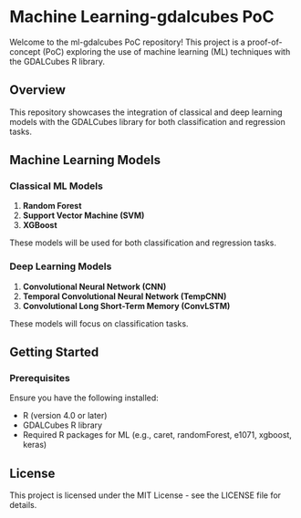 # Machine Learning-gdalcubes PoC

Welcome to the ml-gdalcubes PoC repository! This project is a proof-of-concept (PoC) exploring the use of machine learning (ML) techniques with the GDALCubes R library.

## Overview

This repository showcases the integration of classical and deep learning models with the GDALCubes library for both classification and regression tasks.

## Machine Learning Models

### Classical ML Models

1. **Random Forest**
2. **Support Vector Machine (SVM)**
3. **XGBoost**

These models will be used for both classification and regression tasks.

### Deep Learning Models

1. **Convolutional Neural Network (CNN)**
2. **Temporal Convolutional Neural Network (TempCNN)**
3. **Convolutional Long Short-Term Memory (ConvLSTM)**

These models will focus on classification tasks.

## Getting Started

### Prerequisites

Ensure you have the following installed:

- R (version 4.0 or later)
- GDALCubes R library
- Required R packages for ML (e.g., caret, randomForest, e1071, xgboost, keras)


## License
This project is licensed under the MIT License - see the LICENSE file for details.